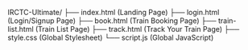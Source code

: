 IRCTC-Ultimate/
├── index.html          (Landing Page)
├── login.html          (Login/Signup Page)
├── book.html           (Train Booking Page)
├── train-list.html     (Train List Page)
├── track.html          (Track Your Train Page)
├── style.css           (Global Stylesheet)
└── script.js           (Global JavaScript)
